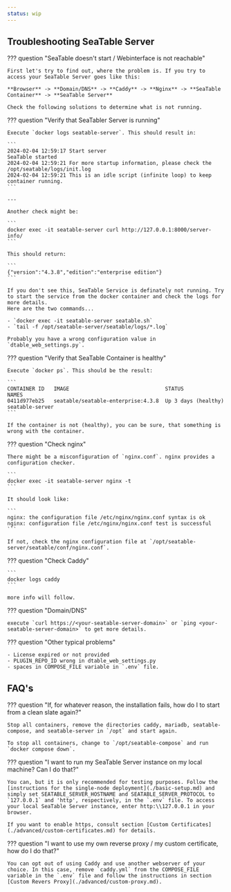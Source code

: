 ```yaml
---
status: wip
---
```


## Troubleshooting SeaTable Server

??? question "SeaTable doesn't start / Webinterface is not reachable"

    First let's try to find out, where the problem is. If you try to access your SeaTable Server goes like this:

    **Browser** -> **Domain/DNS** -> **Caddy** -> **Nginx** -> **SeaTable Container** -> **SeaTable Server**

    Check the following solutions to determine what is not running.

??? question "Verify that SeaTabler Server is running"

    Execute `docker logs seatable-server`. This should result in:

    ```
    2024-02-04 12:59:17 Start server
    SeaTable started
    2024-02-04 12:59:21 For more startup information, please check the /opt/seatable/logs/init.log
    2024-02-04 12:59:21 This is an idle script (infinite loop) to keep container running.
    ```

    ---

    Another check might be:

    ```
    docker exec -it seatable-server curl http://127.0.0.1:8000/server-info/
    ```

    This should return:

    ```
    {"version":"4.3.8","edition":"enterprise edition"}
    ```

    If you don't see this, SeaTable Service is definately not running. Try to start the service from the docker container and check the logs for more details.
    Here are the two commands...

    - `docker exec -it seatable-server seatable.sh`
    - `tail -f /opt/seatable-server/seatable/logs/*.log`

    Probably you have a wrong configuration value in `dtable_web_settings.py`.

??? question "Verify that SeaTable Container is healthy"

    Execute `docker ps`. This should be the result:

    ```
    CONTAINER ID   IMAGE                               STATUS                NAMES
    0411d977eb25   seatable/seatable-enterprise:4.3.8  Up 3 days (healthy)   seatable-server
    ```

    If the container is not (healthy), you can be sure, that something is wrong with the container.

??? question "Check nginx"

    There might be a misconfiguration of `nginx.conf`. nginx provides a configuration checker.

    ```
    docker exec -it seatable-server nginx -t
    ```

    It should look like:

    ```
    nginx: the configuration file /etc/nginx/nginx.conf syntax is ok
    nginx: configuration file /etc/nginx/nginx.conf test is successful
    ```

    If not, check the nginx configuration file at `/opt/seatable-server/seatable/conf/nginx.conf`.

??? question "Check Caddy"

    ```
    docker logs caddy
    ```

    more info will follow.

??? question "Domain/DNS"

    execute `curl https://<your-seatable-server-domain>` or `ping <your-seatable-server-domain>` to get more details.

??? question "Other typical problems"

    - License expired or not provided
    - PLUGIN_REPO_ID wrong in dtable_web_settings.py
    - spaces in COMPOSE_FILE variable in `.env` file.

<!--
## Troubleshoot Configuration Issues

...


**2. There is not welcome page from OnlyOffice**

If `https://SEATABLE_SERVER_HOSTNAME/onlyofficeds/welcome` shows a SeaTable error page, you should check the nginx configuration file.
Make sure that the two components are added and that there are no nginx errors and restart nginx.

```bash
cd /opt/seatable/seatable-data/seatable/conf
nano nginx.conf
```

**3. OnlyOffice Welcome page is shown but document does not open**

Check your configuration of `dtable_web_settings.py`. Make sure that you added your public SeaTable Server address. Make sure that `jwt-token` is the same in `dtable_web_settings.py` and `docker-compose.yml`.

## Networking Issues

...

---

Ports müssen offen sein
security headers vielleicth im Bereich Proxy.
-->

## FAQ's

??? question "If, for whatever reason, the installation fails, how do I to start from a clean slate again?"

    Stop all containers, remove the directories caddy, mariadb, seatable-compose, and seatable-server in `/opt` and start again.

    To stop all containers, change to `/opt/seatable-compose` and run `docker compose down`.

??? question "I want to run my SeaTable Server instance on my local machine? Can I do that?"

    You can, but it is only recommended for testing purposes. Follow the [instructions for the single-node deployment](./basic-setup.md) and simply set SEATABLE_SERVER_HOSTNAME and SEATABLE_SERVER_PROTOCOL to `127.0.0.1` and 'http', respectively, in the `.env` file. To access your local SeaTable Server instance, enter http:\\127.0.0.1 in your browser.

    If you want to enable https, consult section [Custom Certificates](./advanced/custom-certificates.md) for details.

??? question "I want to use my own reverse proxy / my custom certificate, how do I do that?"

    You can opt out of using Caddy and use another webserver of your choice. In this case, remove `caddy.yml` from the COMPOSE_FILE variable in the `.env` file and follow the instructions in section [Custom Revers Proxy](./advanced/custom-proxy.md).

<!--
- spaces in the COMPOSE_FILE
- activate logging (gehört hier nciht hin.)

collabora: expire time zurücksetzen für hosting discovery durch .env parameter.

---

onlyoffice und collabora brauchen offene ports.
security header sind wichtig.

-- weitere häufige probleme:

- PLUGIN_REPO_ID ist leer, deshalb können plugins nicht installiert werden.
- superuser neu setzen -> gehört unter maintenance
- license is wrong, seatable startet nicht.

Das backup script muss schöner gemacht werden. -> cronjobs...
-->
